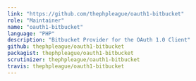 ```yaml
---
link: "https://github.com/thephpleague/oauth1-bitbucket"
role: "Maintainer"
name: "oauth1-bitbucket"
language: "PHP"
description: "Bitbucket Provider for the OAuth 1.0 Client"
github: thephpleague/oauth1-bitbucket
packagist: thephpleague/oauth1-bitbucket
scrutinizer: thephpleague/oauth1-bitbucket
travis: thephpleague/oauth1-bitbucket
---
```

